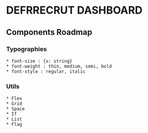 # DEFRRECRUT DASHBOARD

## Components Roadmap

### Typographies

    * font-size : {x: string}
    * font-weight : thin, medium, semi, bold
    * font-style : regular, italic

### Utils

    * Flex
    * Grid
    * Space
    * If
    * List
    * Flag
